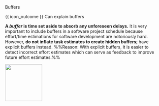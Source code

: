 <span id="title">Buffers</span>

<span id="prereqs"></span>

<span id="outcomes">{{ icon_outcome }} Can explain buffers</span>

<div id="body">

**A _buffer_ is time set aside to absorb any unforeseen delays.** It is very important to include buffers in a software project schedule because effort/time estimations for software development are notoriously hard. However, **do not inflate task estimates to create hidden buffers**; have explicit buffers instead. %%Reason: With explicit buffers, it is easier to detect incorrect effort estimates which can serve as feedback to improve future effort estimates.%%

<img src="{{baseUrl}}/projectPlanning/buffers/images/schedule.png" height="120" />

</div>

<div id="extras">
</div>